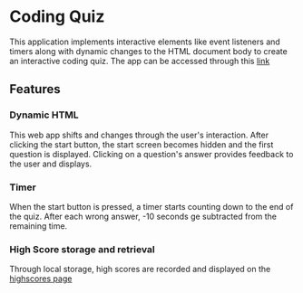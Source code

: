 # Coding Quiz

This application implements interactive elements like event listeners and timers along with dynamic changes to the HTML document body to create an interactive
coding quiz. The app can be accessed through this [link](https://smg061.github.io/codingquiz)

## Features
### Dynamic HTML
This web app shifts and changes through the user's interaction. After clicking the start button, the start screen becomes hidden and the first question is displayed. Clicking on a question's answer provides feedback to the user and displays.

### Timer
When the start button is pressed, a timer starts counting down to the end of the quiz. After each wrong answer, -10 seconds ge subtracted from the remaining time.


### High Score storage and retrieval

Through local storage, high scores are recorded and displayed on the [highscores page](https://smg061.github.io/codingquiz/highscores.html)



